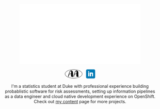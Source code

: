 <div align="center">
<a href="https://www.andrew-amore.com">
    <img src="header.svg" width="400" height="200" alt="css-in-readme">
</div>
<p align='center'>
<a href="https://www.andrew-amore.com"><img height="30" src="https://github.com/AndrewAmore/AndrewAmore/blob/main/tiles/AA_Logo.png?raw=true"></a>&nbsp;&nbsp;
<a href="https://www.linkedin.com/in/andrew-amore"><img height="30" src="https://github.com/AndrewAmore/AndrewAmore/blob/main/tiles/LinkedIn.png?raw=true"></a>
</p>

<p align='center'>
            I'm a statistics student at Duke with professional experience building probablistic software for risk assessments, setting up information pipelines as a data engineer and cloud native development experience on OpenShift. Check out <a href="https://www.andrew-amore.com/static_pages/content">my content</a> page for more projects.
</p>
